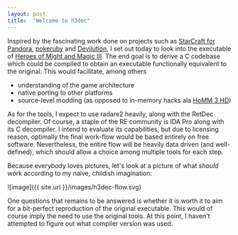 ```yaml
---
layout: post
title:  "Welcome to h3dec"
---
```


Inspired by the fascinating work done on projects such as [StarCraft for Pandora](https://pyra-handheld.com/boards/threads/starcraft.73844/), [pokeruby](https://github.com/pret/pokeruby) and [Devilution](https://github.com/diasurgical/devilution), I set out today to look into the executable of [Heroes of Might and Magic III](https://www.gog.com/game/heroes_of_might_and_magic_3_complete_edition).
The end goal is to derive a C codebase which could be compiled to obtain an executable functionally equivalent to the original. This would facilitate, among others
 - understanding of the game architecture
 - native porting to other platforms
 - source-level modding (as opposed to in-memory hacks ala [HoMM 3 HD](https://sites.google.com/site/heroes3hd/))

As for the tools, I expect to use radare2 heavily, along with the RetDec decompiler.
Of course, a staple of the RE community is IDA Pro along with its C decompiler. I intend to evaluate its capabilities, but due to licensing reason, optimally the final work-flow would be based entirely on free software. 
Nevertheless, the entire flow will be heavily data driven (and well-defined), which should allow a choice among multiple tools for each step.

Because everybody loves pictures, let's look at a picture of what *should* work according to my naive, childish imagination:

![image]({{ site.url }}/images/h3dec-flow.svg)

One questions that remains to be answered is whether it is worth it to aim for a bit-perfect reproduction of the original executable. This would of course imply the need to use the original tools. At this point, I haven't attempted to figure out what compiler version was used.
